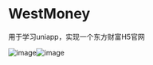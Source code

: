# WestMoney
用于学习uniapp，实现一个东方财富H5官网


![image](https://user-images.githubusercontent.com/48149455/151692830-ccf2f84e-548d-4987-b22c-538f2b55a33c.png)![image](https://user-images.githubusercontent.com/48149455/151692848-419f9de6-5efd-4abe-9e48-843634a6c445.png)
